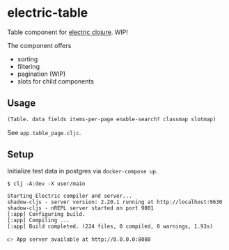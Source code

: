 # electric-table

Table component for [electric clojure](https://github.com/hyperfiddle/electric). WIP!

The component offers 
* sorting
* filtering
* pagination (WIP)
* slots for child components

## Usage

```clj
(Table. data fields items-per-page enable-search? classmap slotmap)
```
See `app.table_page.cljc`.

## Setup

Initialize test data in postgres via `docker-compose up`.

```
$ clj -A:dev -X user/main

Starting Electric compiler and server...
shadow-cljs - server version: 2.20.1 running at http://localhost:9630
shadow-cljs - nREPL server started on port 9001
[:app] Configuring build.
[:app] Compiling ...
[:app] Build completed. (224 files, 0 compiled, 0 warnings, 1.93s)

👉 App server available at http://0.0.0.0:8080
```

